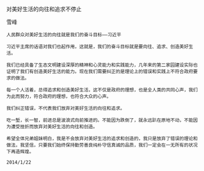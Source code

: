 对美好生活的向往和追求不停止

雪峰


    人民群众对美好生活的向往就是我们的奋斗目标——习近平

    习近平主席的话语对我们也起作用，这就是，我们的奋斗目标就是要向往、追求、创造美好生活。

    我们已经具备了生态文明建设深厚的精神和心灵能力和实践能力，几年来的第二家园建设实际也证明了我们有创造美好生活的能力。现在我们需要纠正的是理论上的错误和实践上不符合政府要求的做法。

    每一个人活着，总得追求和创造美好生活，这不仅是政府的理想，也是全人类的共同心声，我们为此而努力，符合政府的理想，也符合大众的心声。

    我们纠正错误，不代表我们放弃对美好生活的向往和追求。

    吃一堑，长一智，前进总是波浪式向前推进的。不能因为跌倒了，就永远趴在原地不动，不能因为遭受挫折而放弃对美好生活的向往和创造。

    希望全体兄弟姐妹明白，我是不会放弃对美好生活的追求和创造的，我只是放弃了错误的理论和做法，我坚信，只要我们始终保持勤劳善良纯朴守信真诚的品质，我们一定会在一无所有的状况下再造辉煌。

    2014/1/22



